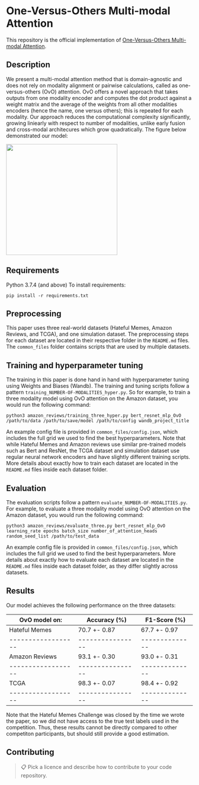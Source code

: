 # One-Versus-Others Multi-modal Attention

This repository is the official implementation of [One-Versus-Others Multi-modal Attention](https://arxiv.org/abs/2030.12345). 

## Description
We present a multi-modal attention method that is domain-agnostic and does not rely on modality alignment or pairwise calculations, called as one-versus-others (OvO) attention. OvO offers a novel approach that takes outputs from one modality encoder and computes the dot product against a weight matrix and the average of the weights from all other modalities encoders (hence the name, one versus others); this is repeated for each modality. Our approach reduces the computational complexity significantly, growing liniearly with respect to number of modalities, unlike early fusion and cross-modal architecures which grow quadratically. The figure below demonstrated our model:

<img src="" width="300">

## Requirements
Python 3.7.4 (and above)
To install requirements:

```setup
pip install -r requirements.txt
```
## Preprocessing
This paper uses three real-world datasets (Hateful Memes, Amazon Reviews, and TCGA), and one simulation dataset. The preprocessing steps for each dataset are located in their respective folder in the `README.md` files. The `common_files` folder contains scripts that are used by multiple datasets. 

## Training and hyperparameter tuning

The training in this paper is done hand in hand with hyperparameter tuning using Weights and Biases (Wandb). The training and tuning scripts follow a pattern `training_NUMBER-OF-MODALITIES_hyper.py`. So for example, to train a three modality model using OvO attention on the Amazon dataset, you would run the following command:

```train
python3 amazon_reviews/training_three_hyper.py bert_resnet_mlp_OvO /path/to/data /path/to/save/model /path/to/config wandb_project_title
```
An example config file is provided in `common_files/config.json`, which includes the full grid we used to find the best hyperparameters. Note that while Hateful Memes and Amazon reviews use similar pre-trained models such as Bert and ResNet, the TCGA dataset and simulation dataset use regular neural network encoders and have slightly different training scripts. More details about exactly how to train each dataset are located in the `README.md` files inside each dataset folder.


## Evaluation

The evaluation scripts follow a pattern `evaluate_NUMBER-OF-MODALITIES.py`. For example, to evaluate a three modality model using OvO attention on the Amazon dataset, you would run the following command:

```train
python3 amazon_reviews/evaluate_three.py bert_resnet_mlp_OvO learning_rate epochs batch_size number_of_attention_heads random_seed_list /path/to/test_data
```
An example config file is provided in `common_files/config.json`, which includes the full grid we used to find the best hyperparameters. More details about exactly how to evaluate each dataset are located in the `README.md` files inside each dataset folder, as they differ slightly across datasets.


## Results

Our model achieves the following performance on the three datasets:

| OvO model on:      | Accuracy (%)    | F1-Score (%)   |
| ------------------ |---------------- | -------------- |
| Hateful Memes      |  70.7 +- 0.87   | 67.7 +- 0.97   |
| ------------------ |---------------- | -------------- |
| Amazon Reviews     |  93.1 +- 0.30   | 93.0 +- 0.31   |
| ------------------ |---------------- | -------------- |
| TCGA               |  98.3 +- 0.07   | 98.4 +- 0.92   |
| ------------------ |---------------- | -------------- |

Note that the Hateful Memes Challenge was closed by the time we wrote the paper, so we did not have access to the true test labels used in the competition. Thus, these results cannot be directly compared to other competiton participants, but should still provide a good estimation. 

## Contributing

>📋  Pick a licence and describe how to contribute to your code repository. 
